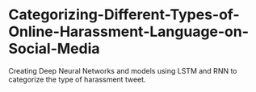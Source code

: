 # Categorizing-Different-Types-of-Online-Harassment-Language-on-Social-Media
Creating Deep Neural Networks and models using LSTM and RNN to categorize the type of harassment tweet.
